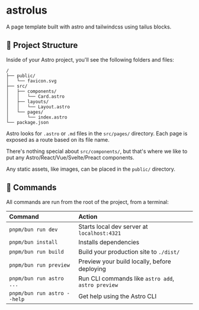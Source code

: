 # astrolus

A page template built with astro and tailwindcss using tailus blocks.

## 🚀 Project Structure

Inside of your Astro project, you'll see the following folders and files:

```
/
├── public/
│   └── favicon.svg
├── src/
│   ├── components/
│   │   └── Card.astro
│   ├── layouts/
│   │   └── Layout.astro
│   └── pages/
│       └── index.astro
└── package.json
```

Astro looks for `.astro` or `.md` files in the `src/pages/` directory. Each page is exposed as a route based on its file name.

There's nothing special about `src/components/`, but that's where we like to put any Astro/React/Vue/Svelte/Preact components.

Any static assets, like images, can be placed in the `public/` directory.

## 🧞 Commands

All commands are run from the root of the project, from a terminal:

| Command                | Action                                             |
| :--------------------- | :------------------------------------------------- |
| `pnpm/bun run dev`          | Starts local dev server at `localhost:4321`        |
| `pnpm/bun install`          | Installs dependencies                              |
| `pnpm/bun run build`        | Build your production site to `./dist/`            |
| `pnpm/bun run preview`      | Preview your build locally, before deploying       |
| `pnpm/bun run astro ...`    | Run CLI commands like `astro add`, `astro preview` |
| `pnpm/bun run astro --help` | Get help using the Astro CLI                       |
